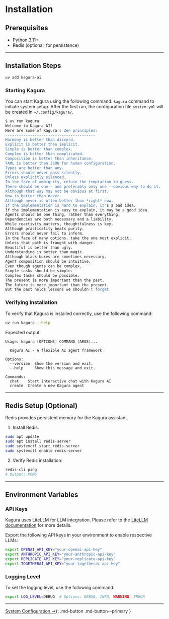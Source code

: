 # Installation

## Prerequisites

- Python 3.11+
- Redis (optional, for persistence)

---

## Installation Steps

```bash
uv add kagura-ai
```

### Starting Kagura

You can start Kagura using the following command:
`kagura` command to initiate system setup.
After the first run, the configuration file `system.yml` will be created in `~/.config/kagura/`.

```bash
$ uv run kagura
Welcome to Kagura AI!
Here are some of Kagura's Zen principles:
----------------------------------------
Harmony is better than discord.
Explicit is better than implicit.
Simple is better than complex.
Complex is better than complicated.
Composition is better than inheritance.
YAML is better than JSON for human configuration.
Types are better than any.
Errors should never pass silently.
Unless explicitly silenced.
In the face of ambiguity, refuse the temptation to guess.
There should be one-- and preferably only one --obvious way to do it.
Although that way may not be obvious at first.
Now is better than never.
Although never is often better than *right* now.
If the implementation is hard to explain, it's a bad idea.
If the implementation is easy to explain, it may be a good idea.
Agents should be one thing, rather than everything.
Dependencies are both necessary and a liability.
While reactivity matters, thoughtfulness is key.
Although practicality beats purity.
Errors should never fail to inform.
In the face of many options, take the one most explicit.
Unless that path is fraught with danger.
Beautiful is better than ugly.
Understanding is better than magic.
Although black boxes are sometimes necessary.
Agent composition should be intuitive.
Even though agents can be complex.
Simple tasks should be simple.
Complex tasks should be possible.
The present is more important than the past.
The future is more important than the present.
But the past holds lessons we shouldn't forget.
```


### Verifying Installation

To verify that Kagura is installed correctly, use the following command:

```bash
uv run kagura --help
```

Expected output:

```
Usage: kagura [OPTIONS] COMMAND [ARGS]...

  Kagura AI - A flexible AI agent framework

Options:
  --version  Show the version and exit.
  --help     Show this message and exit.

Commands:
  chat    Start interactive chat with Kagura AI
  create  Create a new Kagura agent
```

---

## Redis Setup (Optional)

Redis provides persistent memory for the Kagura assistant.

1. Install Redis:

```bash
sudo apt update
sudo apt install redis-server
sudo systemctl start redis-server
sudo systemctl enable redis-server
```

2. Verify Redis installation:

```bash
redis-cli ping
# Output: PONG
```

---

## Environment Variables

### API Keys

Kagura uses LiteLLM for LLM integration. Please refer to the [LiteLLM documentation](https://docs.litellm.ai/docs/set_keys#environment-variables) for more details.

Export the following API keys in your environment to enable respective LLMs:

```bash
export OPENAI_API_KEY="your-openai-api-key"
export ANTHROPIC_API_KEY="your-anthropic-api-key"
export REPLICATE_API_KEY="your-replicate-api-key"
export TOGETHERAI_API_KEY="your-togetherai-api-key"
```

### Logging Level

To set the logging level, use the following command:

```bash
export LOG_LEVEL=DEBUG  # Options: DEBUG, INFO, WARNING, ERROR
```

---

[System Configuration →](system-configuration.md){: .md-button .md-button--primary }
